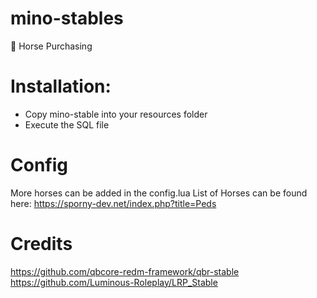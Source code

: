 # mino-stables
🐎 Horse Purchasing

# Installation:

- Copy mino-stable into your resources folder
- Execute the SQL file

# Config

More horses can be added in the config.lua
List of Horses can be found here: https://sporny-dev.net/index.php?title=Peds

# Credits

https://github.com/qbcore-redm-framework/qbr-stable
https://github.com/Luminous-Roleplay/LRP_Stable
